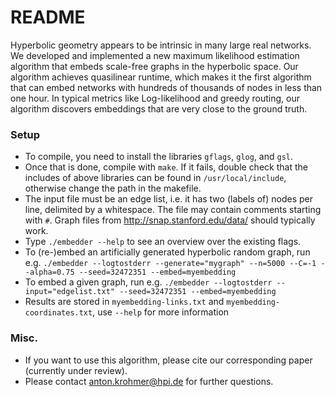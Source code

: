 # README #

Hyperbolic geometry appears to be intrinsic in many large real networks. We developed and implemented a new maximum likelihood estimation algorithm that embeds scale-free graphs in the hyperbolic space. Our algorithm achieves quasilinear runtime, which makes it the first algorithm that can embed networks with hundreds of thousands of nodes in less than one hour. In typical metrics like Log-likelihood and greedy routing, our algorithm discovers embeddings that are very close to the ground truth.

### Setup ###

* To compile, you need to install the libraries `gflags`, `glog`, and `gsl`. 
* Once that is done, compile with `make`. If it fails, double check that the includes of above libraries can be found in `/usr/local/include`, otherwise change the path in the makefile.
* The input file must be an edge list, i.e. it has two (labels of) nodes per line, delimited by a whitespace. The file may contain comments starting with `#`. Graph files from http://snap.stanford.edu/data/ should typically work.
* Type `./embedder --help` to see an overview over the existing flags.
* To (re-)embed an artificially generated hyperbolic random graph, run e.g. `./embedder --logtostderr --generate="mygraph" --n=5000 --C=-1 --alpha=0.75 --seed=32472351 --embed=myembedding`
* To embed a given graph, run e.g. `./embedder --logtostderr --input="edgelist.txt" --seed=32472351 --embed=myembedding`
* Results are stored in `myembedding-links.txt` and `myembedding-coordinates.txt`, use `--help` for more information

### Misc. ###

* If you want to use this algorithm, please cite our corresponding paper (currently under review).
* Please contact anton.krohmer@hpi.de for further questions.